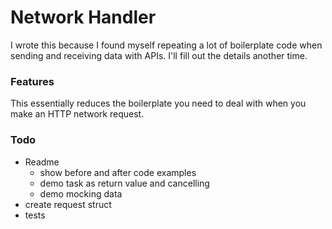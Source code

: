 # Network Handler

I wrote this because I found myself repeating a lot of boilerplate code when sending and receiving data with APIs. I'll fill out the details another time.

### Features
This essentially reduces the boilerplate you need to deal with when you make an HTTP network request.

### Todo
* Readme
	* show before and after code examples
	* demo task as return value and cancelling
	* demo mocking data
* create request struct
* tests
